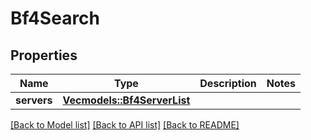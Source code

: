# Bf4Search

## Properties

Name | Type | Description | Notes
------------ | ------------- | ------------- | -------------
**servers** | [**Vec<models::Bf4ServerList>**](Bf4ServerList.md) |  | 

[[Back to Model list]](../README.md#documentation-for-models) [[Back to API list]](../README.md#documentation-for-api-endpoints) [[Back to README]](../README.md)


